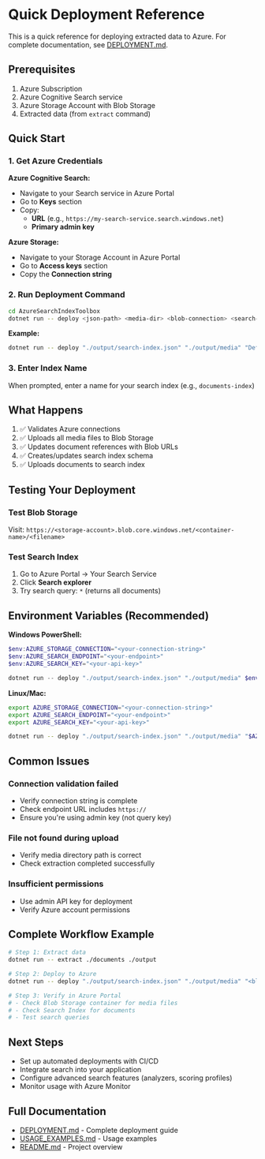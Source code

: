 # Quick Deployment Reference

This is a quick reference for deploying extracted data to Azure. For complete documentation, see [DEPLOYMENT.md](./DEPLOYMENT.md).

## Prerequisites

1. Azure Subscription
2. Azure Cognitive Search service
3. Azure Storage Account with Blob Storage
4. Extracted data (from `extract` command)

## Quick Start

### 1. Get Azure Credentials

**Azure Cognitive Search:**
- Navigate to your Search service in Azure Portal
- Go to **Keys** section
- Copy:
  - **URL** (e.g., `https://my-search-service.search.windows.net`)
  - **Primary admin key**

**Azure Storage:**
- Navigate to your Storage Account in Azure Portal
- Go to **Access keys** section
- Copy the **Connection string**

### 2. Run Deployment Command

```bash
cd AzureSearchIndexToolbox
dotnet run -- deploy <json-path> <media-dir> <blob-connection> <search-endpoint> <search-key>
```

**Example:**
```bash
dotnet run -- deploy "./output/search-index.json" "./output/media" "DefaultEndpointsProtocol=https;AccountName=mystorage;AccountKey=ABC123..." "https://myservice.search.windows.net" "XYZ789..."
```

### 3. Enter Index Name

When prompted, enter a name for your search index (e.g., `documents-index`)

## What Happens

1. ✅ Validates Azure connections
2. ✅ Uploads all media files to Blob Storage
3. ✅ Updates document references with Blob URLs
4. ✅ Creates/updates search index schema
5. ✅ Uploads documents to search index

## Testing Your Deployment

### Test Blob Storage
Visit: `https://<storage-account>.blob.core.windows.net/<container-name>/<filename>`

### Test Search Index
1. Go to Azure Portal → Your Search Service
2. Click **Search explorer**
3. Try search query: `*` (returns all documents)

## Environment Variables (Recommended)

**Windows PowerShell:**
```powershell
$env:AZURE_STORAGE_CONNECTION="<your-connection-string>"
$env:AZURE_SEARCH_ENDPOINT="<your-endpoint>"
$env:AZURE_SEARCH_KEY="<your-api-key>"

dotnet run -- deploy "./output/search-index.json" "./output/media" $env:AZURE_STORAGE_CONNECTION $env:AZURE_SEARCH_ENDPOINT $env:AZURE_SEARCH_KEY
```

**Linux/Mac:**
```bash
export AZURE_STORAGE_CONNECTION="<your-connection-string>"
export AZURE_SEARCH_ENDPOINT="<your-endpoint>"
export AZURE_SEARCH_KEY="<your-api-key>"

dotnet run -- deploy "./output/search-index.json" "./output/media" "$AZURE_STORAGE_CONNECTION" "$AZURE_SEARCH_ENDPOINT" "$AZURE_SEARCH_KEY"
```

## Common Issues

### Connection validation failed
- Verify connection string is complete
- Check endpoint URL includes `https://`
- Ensure you're using admin key (not query key)

### File not found during upload
- Verify media directory path is correct
- Check extraction completed successfully

### Insufficient permissions
- Use admin API key for deployment
- Verify Azure account permissions

## Complete Workflow Example

```bash
# Step 1: Extract data
dotnet run -- extract ./documents ./output

# Step 2: Deploy to Azure
dotnet run -- deploy "./output/search-index.json" "./output/media" "<blob-conn>" "<search-endpoint>" "<search-key>"

# Step 3: Verify in Azure Portal
# - Check Blob Storage container for media files
# - Check Search Index for documents
# - Test search queries
```

## Next Steps

- Set up automated deployments with CI/CD
- Integrate search into your application
- Configure advanced search features (analyzers, scoring profiles)
- Monitor usage with Azure Monitor

## Full Documentation

- [DEPLOYMENT.md](./DEPLOYMENT.md) - Complete deployment guide
- [USAGE_EXAMPLES.md](./USAGE_EXAMPLES.md) - Usage examples
- [README.md](./README.md) - Project overview
